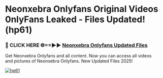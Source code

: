 # Neonxebra Onlyfans Original Videos 0nlyFans Leaked - Files Updated! (hp61)

<h3>🔴 CLICK HERE 🌐==►► <a href="https://tinyurl.com/ehrbuxhb" rel="nofollow">Neonxebra Onlyfans Updated Files</a></h3>

Get Neonxebra Onlyfans and all content. Now you can access all videos and pictures of Neonxebra Onlyfans. New Updated Files 2025!

[![hp61](https://i.imgur.com/lVYEuWS.gif)](https://tinyurl.com/ehrbuxhb)
